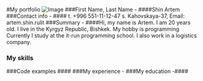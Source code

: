 #My portfolio
![Image](https://theportfolioyas.files.wordpress.com/2014/05/myportfolio.jpg?w=569&h=254)
###First Name, Last Name - ####Shin Artem 
###Contact info - #### t. +996 551-11-12-47 s. Kahovskaya-37, Email: artem.shin.rulit
###Summary - ####Hi, my name is Artem. I am 20 years old. I live in the Kyrgyz Republic, Bishkek.
My hobby is programming Currently
I study at the it-run programming school. I also work in a logistics company.
### My skills ####
###Code examples ####
###My experience -
###My education -####
